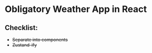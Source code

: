 # Obligatory Weather App in React
## Checklist:
<ul>
  <li><strike>Separate into components</strike></li>
  <li><strike>Zustand-ify</strike></li>
</ul> 

